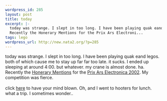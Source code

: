 ```yaml
--- 
wordpress_id: 285
layout: post
title: today
excerpt: |-
  today was strange. I slept in too long. I have been playing quak eand legos. both of which cause me to stay up far far too late. it sucks. I ended up sleeping at around 4:00. but whatever. my crane is almost done. ha.
  Recently the Honerary Mentions for the Prix Ars Electroni...
tags: lego
wordpress_url: http://new.nata2.org/?p=285
---
```

today was strange. I slept in too long. I have been playing quak eand legos. both of which cause me to stay up far far too late. it sucks. I ended up sleeping at around 4:00. but whatever. my crane is almost done. ha.<br/>
Recently the <a href=" http://www.aec.at/festival2002/update/text.asp?id=215&lang=e">Honerary Mentions</a> for the <a href="http://www.aec.at/festival2002/">Prix Ars Electronica 2002</a>. My competition was fierce.<br/> <br/>click <a href=" http://www.111111111111111111111111111111111111111111111111111111111111.com/">here</a> to have your mind blown. Oh, and I went to hooters for lunch. what a trip. I sometimes wonder..
